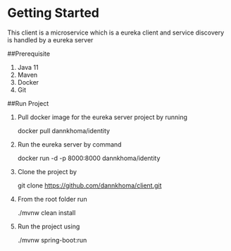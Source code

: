 # Getting Started

This client is a microservice which is a eureka client and service discovery is handled by a eureka server

##Prerequisite

1. Java 11
2. Maven
3. Docker
4. Git

##Run Project

1. Pull docker image for the eureka server project by running

   docker pull dannkhoma/identity

2. Run the eureka server by command

   docker run -d -p 8000:8000 dannkhoma/identity

3. Clone the project by 

   git clone https://github.com/dannkhoma/client.git

4. From the root folder run 
   
   ./mvnw clean install

5. Run the project using 
   
   ./mvnw spring-boot:run
